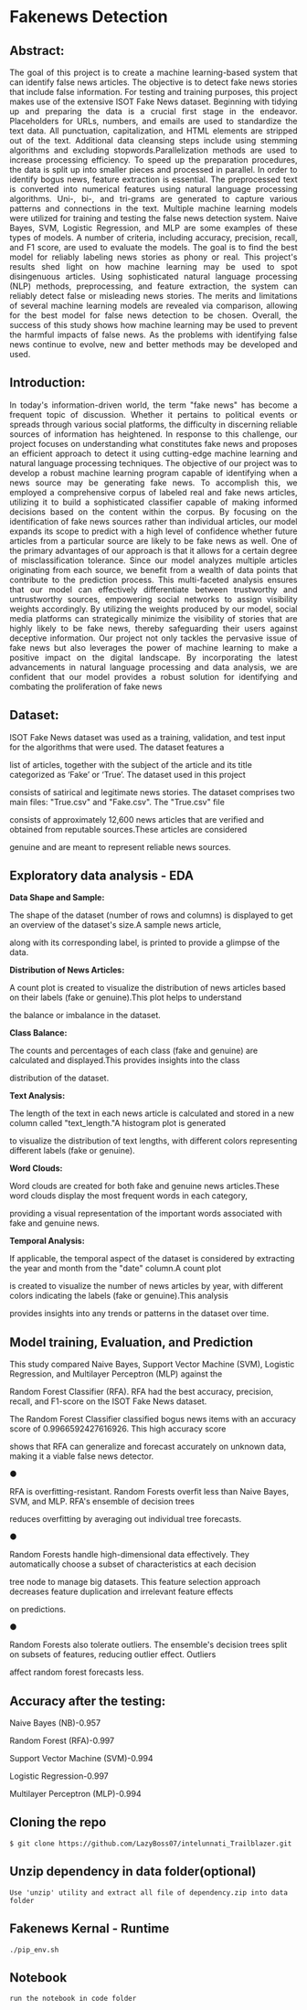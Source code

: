 ﻿# Fakenews Detection
## Abstract:
<p align="justify">
The goal of this project is to create a machine learning-based system that can identify false news articles. The objective is to detect 
fake news stories that include false information. For testing and training purposes, this project makes use of the extensive ISOT Fake 
News dataset. Beginning with tidying up and preparing the data is a crucial first stage in the endeavor. Placeholders for URLs, 
numbers, and emails are used to standardize the text data. All punctuation, capitalization, and HTML elements are stripped out of the 
text. Additional data cleansing steps include using stemming algorithms and excluding stopwords.Parallelization methods are used to 
increase processing efficiency. To speed up the preparation procedures, the data is split up into smaller pieces and processed in 
parallel.
In order to identify bogus news, feature extraction is essential. The preprocessed text is converted into numerical features using 
natural language processing algorithms. Uni-, bi-, and tri-grams are generated to capture various patterns and connections in the text. 
Multiple machine learning models were utilized for training and testing the false news detection system. Naive Bayes, SVM, Logistic 
Regression, and MLP are some examples of these types of models. A number of criteria, including accuracy, precision, recall, and F1 
score, are used to evaluate the models. The goal is to find the best model for reliably labeling news stories as phony or real.
This project's results shed light on how machine learning may be used to spot disingenuous articles. Using sophisticated natural 
language processing (NLP) methods, preprocessing, and feature extraction, the system can reliably detect false or misleading news 
stories. The merits and limitations of several machine learning models are revealed via comparison, allowing for the best model for 
false news detection to be chosen.
Overall, the success of this study shows how machine learning may be used to prevent the harmful impacts of false news. As the 
problems with identifying false news continue to evolve, new and better methods may be developed and used. </p>

## Introduction:

<p align="justify">In today's information-driven world, the term "fake news" has become a frequent topic of discussion. Whether it pertains to political 
events or spreads through various social platforms, the difficulty in discerning reliable sources of information has heightened. In 
response to this challenge, our project focuses on understanding what constitutes fake news and proposes an efficient approach to 
detect it using cutting-edge machine learning and natural language processing techniques.
The objective of our project was to develop a robust machine learning program capable of identifying when a news source may be 
generating fake news. To accomplish this, we employed a comprehensive corpus of labeled real and fake news articles, utilizing it to 
build a sophisticated classifier capable of making informed decisions based on the content within the corpus. By focusing on the 
identification of fake news sources rather than individual articles, our model expands its scope to predict with a high level of confidence 
whether future articles from a particular source are likely to be fake news as well.
One of the primary advantages of our approach is that it allows for a certain degree of misclassification tolerance. Since our model 
analyzes multiple articles originating from each source, we benefit from a wealth of data points that contribute to the prediction process. 
This multi-faceted analysis ensures that our model can effectively differentiate between trustworthy and untrustworthy sources, 
empowering social networks to assign visibility weights accordingly. By utilizing the weights produced by our model, social media 
platforms can strategically minimize the visibility of stories that are highly likely to be fake news, thereby safeguarding their users 
against deceptive information.
Our project not only tackles the pervasive issue of fake news but also leverages the power of machine learning to make a positive 
impact on the digital landscape. By incorporating the latest advancements in natural language processing and data analysis, we are 
confident that our model provides a robust solution for identifying and combating the proliferation of fake news  </p>


## **Dataset:**

ISOT Fake News dataset was used as a training, validation, and test input for the algorithms that were used. The dataset features a

list of articles, together with the subject of the article and its title categorized as ‘Fake’ or ‘True’. The dataset used in this project

consists of satirical and legitimate news stories. The dataset comprises two main files: "True.csv" and "Fake.csv". The "True.csv" file

consists of approximately 12,600 news articles that are verified and obtained from reputable sources.These articles are considered

genuine and are meant to represent reliable news sources.

## **Exploratory data analysis - EDA**

**Data Shape and Sample:**

The shape of the dataset (number of rows and columns) is displayed to get an overview of the dataset's size.A sample news article,

along with its corresponding label, is printed to provide a glimpse of the data.

**Distribution of News Articles:**

A count plot is created to visualize the distribution of news articles based on their labels (fake or genuine).This plot helps to understand

the balance or imbalance in the dataset.

**Class Balance:**

The counts and percentages of each class (fake and genuine) are calculated and displayed.This provides insights into the class

distribution of the dataset.

**Text Analysis:**

The length of the text in each news article is calculated and stored in a new column called "text\_length."A histogram plot is generated

to visualize the distribution of text lengths, with different colors representing different labels (fake or genuine).

**Word Clouds:**

Word clouds are created for both fake and genuine news articles.These word clouds display the most frequent words in each category,

providing a visual representation of the important words associated with fake and genuine news.

**Temporal Analysis:**

If applicable, the temporal aspect of the dataset is considered by extracting the year and month from the "date" column.A count plot

is created to visualize the number of news articles by year, with different colors indicating the labels (fake or genuine).This analysis

provides insights into any trends or patterns in the dataset over time.



 

## **Model training, Evaluation, and Prediction**

This study compared Naive Bayes, Support Vector Machine (SVM), Logistic Regression, and Multilayer Perceptron (MLP) against the

Random Forest Classifier (RFA). RFA had the best accuracy, precision, recall, and F1-score on the ISOT Fake News dataset.

The Random Forest Classifier classified bogus news items with an accuracy score of 0.9966592427616926. This high accuracy score

shows that RFA can generalize and forecast accurately on unknown data, making it a viable false news detector.

●

RFA is overfitting-resistant. Random Forests overfit less than Naive Bayes, SVM, and MLP. RFA's ensemble of decision trees

reduces overfitting by averaging out individual tree forecasts.

●

Random Forests handle high-dimensional data effectively. They automatically choose a subset of characteristics at each decision

tree node to manage big datasets. This feature selection approach decreases feature duplication and irrelevant feature effects

on predictions.

●

Random Forests also tolerate outliers. The ensemble's decision trees split on subsets of features, reducing outlier effect. Outliers

affect random forest forecasts less.

## **Accuracy after the testing:**

Naive Bayes (NB)-0.957

Random Forest (RFA)-0.997

Support Vector Machine (SVM)-0.994

Logistic Regression-0.997

Multilayer Perceptron (MLP)-0.994



## Cloning the repo 
```shell
$ git clone https://github.com/LazyBoss07/intelunnati_Trailblazer.git
```
  

## Unzip dependency in data folder(optional)
```
Use 'unzip' utility and extract all file of dependency.zip into data folder
```
## Fakenews Kernal - Runtime
```shell
./pip_env.sh
```
## Notebook 
```
run the notebook in code folder 
```
